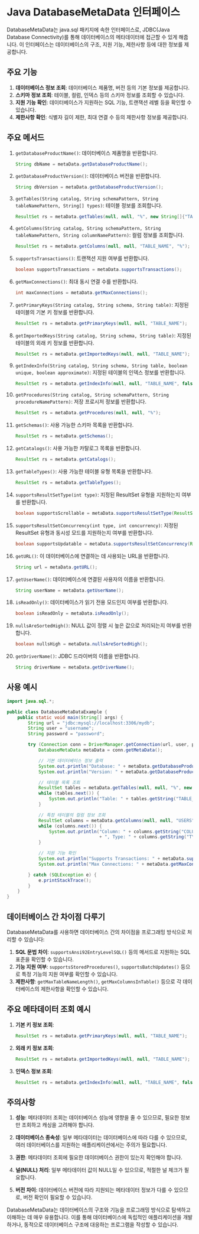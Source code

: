 # Java DatabaseMetaData 인터페이스

DatabaseMetaData는 java.sql 패키지에 속한 인터페이스로, JDBC(Java Database Connectivity)를 통해 데이터베이스의 메타데이터에 접근할 수 있게 해줍니다. 이 인터페이스는 데이터베이스의 구조, 지원 기능, 제한사항 등에 대한 정보를 제공합니다.

## 주요 기능

1. **데이터베이스 정보 조회**: 데이터베이스 제품명, 버전 등의 기본 정보를 제공합니다.
2. **스키마 정보 조회**: 테이블, 컬럼, 인덱스 등의 스키마 정보를 조회할 수 있습니다.
3. **지원 기능 확인**: 데이터베이스가 지원하는 SQL 기능, 트랜잭션 레벨 등을 확인할 수 있습니다.
4. **제한사항 확인**: 식별자 길이 제한, 최대 연결 수 등의 제한사항 정보를 제공합니다.

## 주요 메서드

1. `getDatabaseProductName()`: 데이터베이스 제품명을 반환합니다.

   ```java
   String dbName = metaData.getDatabaseProductName();
   ```

2. `getDatabaseProductVersion()`: 데이터베이스 버전을 반환합니다.

   ```java
   String dbVersion = metaData.getDatabaseProductVersion();
   ```

3. `getTables(String catalog, String schemaPattern, String tableNamePattern, String[] types)`: 테이블 정보를 조회합니다.

   ```java
   ResultSet rs = metaData.getTables(null, null, "%", new String[]{"TABLE"});
   ```

4. `getColumns(String catalog, String schemaPattern, String tableNamePattern, String columnNamePattern)`: 컬럼 정보를 조회합니다.

   ```java
   ResultSet rs = metaData.getColumns(null, null, "TABLE_NAME", "%");
   ```

5. `supportsTransactions()`: 트랜잭션 지원 여부를 반환합니다.

   ```java
   boolean supportsTransactions = metaData.supportsTransactions();
   ```

6. `getMaxConnections()`: 최대 동시 연결 수를 반환합니다.

   ```java
   int maxConnections = metaData.getMaxConnections();
   ```

7. `getPrimaryKeys(String catalog, String schema, String table)`: 지정된 테이블의 기본 키 정보를 반환합니다.

   ```java
   ResultSet rs = metaData.getPrimaryKeys(null, null, "TABLE_NAME");
   ```

8. `getImportedKeys(String catalog, String schema, String table)`: 지정된 테이블의 외래 키 정보를 반환합니다.

   ```java
   ResultSet rs = metaData.getImportedKeys(null, null, "TABLE_NAME");
   ```

9. `getIndexInfo(String catalog, String schema, String table, boolean unique, boolean approximate)`: 지정된 테이블의 인덱스 정보를 반환합니다.

   ```java
   ResultSet rs = metaData.getIndexInfo(null, null, "TABLE_NAME", false, true);
   ```

10. `getProcedures(String catalog, String schemaPattern, String procedureNamePattern)`: 저장 프로시저 정보를 반환합니다.

    ```java
    ResultSet rs = metaData.getProcedures(null, null, "%");
    ```

11. `getSchemas()`: 사용 가능한 스키마 목록을 반환합니다.

    ```java
    ResultSet rs = metaData.getSchemas();
    ```

12. `getCatalogs()`: 사용 가능한 카탈로그 목록을 반환합니다.

    ```java
    ResultSet rs = metaData.getCatalogs();
    ```

13. `getTableTypes()`: 사용 가능한 테이블 유형 목록을 반환합니다.

    ```java
    ResultSet rs = metaData.getTableTypes();
    ```

14. `supportsResultSetType(int type)`: 지정된 ResultSet 유형을 지원하는지 여부를 반환합니다.

    ```java
    boolean supportsScrollable = metaData.supportsResultSetType(ResultSet.TYPE_SCROLL_INSENSITIVE);
    ```

15. `supportsResultSetConcurrency(int type, int concurrency)`: 지정된 ResultSet 유형과 동시성 모드를 지원하는지 여부를 반환합니다.

    ```java
    boolean supportsUpdatable = metaData.supportsResultSetConcurrency(ResultSet.TYPE_SCROLL_INSENSITIVE, ResultSet.CONCUR_UPDATABLE);
    ```

16. `getURL()`: 이 데이터베이스에 연결하는 데 사용되는 URL을 반환합니다.

    ```java
    String url = metaData.getURL();
    ```

17. `getUserName()`: 데이터베이스에 연결된 사용자의 이름을 반환합니다.

    ```java
    String userName = metaData.getUserName();
    ```

18. `isReadOnly()`: 데이터베이스가 읽기 전용 모드인지 여부를 반환합니다.

    ```java
    boolean isReadOnly = metaData.isReadOnly();
    ```

19. `nullsAreSortedHigh()`: NULL 값이 정렬 시 높은 값으로 처리되는지 여부를 반환합니다.

    ```java
    boolean nullsHigh = metaData.nullsAreSortedHigh();
    ```

20. `getDriverName()`: JDBC 드라이버의 이름을 반환합니다.

    ```java
    String driverName = metaData.getDriverName();
    ```

## 사용 예시

```java
import java.sql.*;

public class DatabaseMetaDataExample {
    public static void main(String[] args) {
        String url = "jdbc:mysql://localhost:3306/mydb";
        String user = "username";
        String password = "password";

        try (Connection conn = DriverManager.getConnection(url, user, password)) {
            DatabaseMetaData metaData = conn.getMetaData();

            // 기본 데이터베이스 정보 출력
            System.out.println("Database: " + metaData.getDatabaseProductName());
            System.out.println("Version: " + metaData.getDatabaseProductVersion());

            // 테이블 목록 조회
            ResultSet tables = metaData.getTables(null, null, "%", new String[]{"TABLE"});
            while (tables.next()) {
                System.out.println("Table: " + tables.getString("TABLE_NAME"));
            }

            // 특정 테이블의 컬럼 정보 조회
            ResultSet columns = metaData.getColumns(null, null, "USERS", "%");
            while (columns.next()) {
                System.out.println("Column: " + columns.getString("COLUMN_NAME") 
                                   + ", Type: " + columns.getString("TYPE_NAME"));
            }

            // 지원 기능 확인
            System.out.println("Supports Transactions: " + metaData.supportsTransactions());
            System.out.println("Max Connections: " + metaData.getMaxConnections());

        } catch (SQLException e) {
            e.printStackTrace();
        }
    }
}
```

## 데이터베이스 간 차이점 다루기

DatabaseMetaData를 사용하면 데이터베이스 간의 차이점을 프로그래밍 방식으로 처리할 수 있습니다:

1. **SQL 문법 차이**: `supportsAnsi92EntryLevelSQL()` 등의 메서드로 지원하는 SQL 표준을 확인할 수 있습니다.
2. **기능 지원 여부**: `supportsStoredProcedures()`, `supportsBatchUpdates()` 등으로 특정 기능의 지원 여부를 확인할 수 있습니다.
3. **제한사항**: `getMaxTableNameLength()`, `getMaxColumnsInTable()` 등으로 각 데이터베이스의 제한사항을 확인할 수 있습니다.

## 주요 메타데이터 조회 예시

1. **기본 키 정보 조회**:

   ```java
   ResultSet rs = metaData.getPrimaryKeys(null, null, "TABLE_NAME");
   ```

2. **외래 키 정보 조회**:

   ```java
   ResultSet rs = metaData.getImportedKeys(null, null, "TABLE_NAME");
   ```

3. **인덱스 정보 조회**:

   ```java
   ResultSet rs = metaData.getIndexInfo(null, null, "TABLE_NAME", false, true);
   ```

## 주의사항

1. **성능**: 메타데이터 조회는 데이터베이스 성능에 영향을 줄 수 있으므로, 필요한 정보만 조회하고 캐싱을 고려해야 합니다.

2. **데이터베이스 종속성**: 일부 메타데이터는 데이터베이스에 따라 다를 수 있으므로, 여러 데이터베이스를 지원하는 애플리케이션에서는 주의가 필요합니다.

3. **권한**: 메타데이터 조회에 필요한 데이터베이스 권한이 있는지 확인해야 합니다.

4. **널(NULL) 처리**: 일부 메타데이터 값이 NULL일 수 있으므로, 적절한 널 체크가 필요합니다.

5. **버전 차이**: 데이터베이스 버전에 따라 지원되는 메타데이터 정보가 다를 수 있으므로, 버전 확인이 필요할 수 있습니다.

DatabaseMetaData는 데이터베이스의 구조와 기능을 프로그래밍 방식으로 탐색하고 이해하는 데 매우 유용합니다. 이를 통해 데이터베이스에 독립적인 애플리케이션을 개발하거나, 동적으로 데이터베이스 구조에 대응하는 프로그램을 작성할 수 있습니다.
